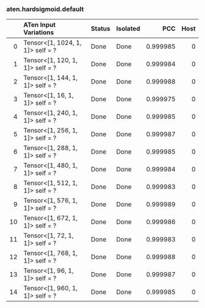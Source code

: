 ### aten.hardsigmoid.default
|    | ATen Input Variations            | Status   | Isolated   |      PCC |   Host |
|---:|:---------------------------------|:---------|:-----------|---------:|-------:|
|  0 | Tensor<[1, 1024, 1, 1]> self = ? | Done     | Done       | 0.999985 |      0 |
|  1 | Tensor<[1, 120, 1, 1]> self = ?  | Done     | Done       | 0.999984 |      0 |
|  2 | Tensor<[1, 144, 1, 1]> self = ?  | Done     | Done       | 0.999988 |      0 |
|  3 | Tensor<[1, 16, 1, 1]> self = ?   | Done     | Done       | 0.999975 |      0 |
|  4 | Tensor<[1, 240, 1, 1]> self = ?  | Done     | Done       | 0.999985 |      0 |
|  5 | Tensor<[1, 256, 1, 1]> self = ?  | Done     | Done       | 0.999987 |      0 |
|  6 | Tensor<[1, 288, 1, 1]> self = ?  | Done     | Done       | 0.999985 |      0 |
|  7 | Tensor<[1, 480, 1, 1]> self = ?  | Done     | Done       | 0.999984 |      0 |
|  8 | Tensor<[1, 512, 1, 1]> self = ?  | Done     | Done       | 0.999983 |      0 |
|  9 | Tensor<[1, 576, 1, 1]> self = ?  | Done     | Done       | 0.999989 |      0 |
| 10 | Tensor<[1, 672, 1, 1]> self = ?  | Done     | Done       | 0.999986 |      0 |
| 11 | Tensor<[1, 72, 1, 1]> self = ?   | Done     | Done       | 0.999983 |      0 |
| 12 | Tensor<[1, 768, 1, 1]> self = ?  | Done     | Done       | 0.999988 |      0 |
| 13 | Tensor<[1, 96, 1, 1]> self = ?   | Done     | Done       | 0.999987 |      0 |
| 14 | Tensor<[1, 960, 1, 1]> self = ?  | Done     | Done       | 0.999985 |      0 |

